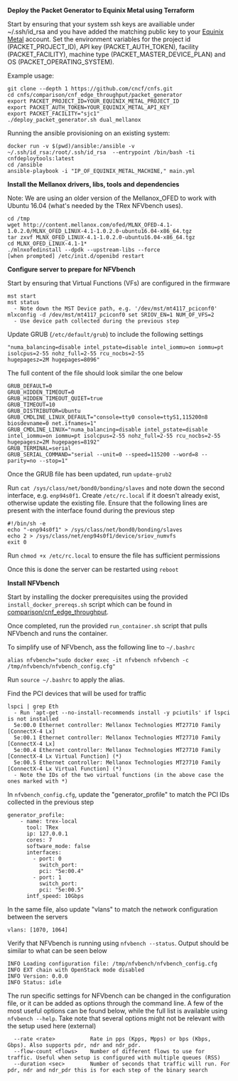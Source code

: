**Deploy the Packet Generator to Equinix Metal using Terraform**

Start by ensuring that your system ssh keys are availiable under ~/.ssh/id_rsa and you have added the matching public key to your [Equinix Metal](https://metal.equinix.com/) account. Set the environment variables for the project id (PACKET_PROJECT_ID), API key (PACKET_AUTH_TOKEN), facility (PACKET_FACILITY), machine type (PACKET_MASTER_DEVICE_PLAN) and OS (PACKET_OPERATING_SYSTEM).

Example usage:

```
git clone --depth 1 https://github.com/cncf/cnfs.git
cd cnfs/comparison/cnf_edge_throughput/packet_generator
export PACKET_PROJECT_ID=YOUR_EQUINIX_METAL_PROJECT_ID
export PACKET_AUTH_TOKEN=YOUR_EQUINIX_METAL_API_KEY
export PACKET_FACILITY="sjc1"
./deploy_packet_generator.sh dual_mellanox
```


Running the ansible provisioning on an existing system:
```
docker run -v $(pwd)/ansible:/ansible -v ~/.ssh/id_rsa:/root/.ssh/id_rsa  --entrypoint /bin/bash -ti cnfdeploytools:latest
cd /ansible
ansible-playbook -i "IP_OF_EQUINIX_METAL_MACHINE," main.yml
```

**Install the Mellanox drivers, libs, tools and dependencies**

Note: We are using an older version of the Mellanox_OFED to work with Ubuntu 16.04 (what's needed by the TRex NFVbench uses).


```
cd /tmp
wget http://content.mellanox.com/ofed/MLNX_OFED-4.1-1.0.2.0/MLNX_OFED_LINUX-4.1-1.0.2.0-ubuntu16.04-x86_64.tgz
tar zxvf MLNX_OFED_LINUX-4.1-1.0.2.0-ubuntu16.04-x86_64.tgz
cd MLNX_OFED_LINUX-4.1-1*
./mlnxofedinstall --dpdk --upstream-libs --force
[when prompted] /etc/init.d/openibd restart
```

**Configure server to prepare for NFVbench**

Start by ensuring that Virtual Functions (VFs) are configured in the firmware
```
mst start
mst status
  - Note down the MST Device path, e.g. '/dev/mst/mt4117_pciconf0'
mlxconfig -d /dev/mst/mt4117_pciconf0 set SRIOV_EN=1 NUM_OF_VFS=2
  - Use device path collected during the previous step
```

Update GRUB (`/etc/default/grub`) to include the following settings
```
"numa_balancing=disable intel_pstate=disable intel_iommu=on iommu=pt isolcpus=2-55 nohz_full=2-55 rcu_nocbs=2-55
hugepagesz=2M hugepages=8096"
```
The full content of the file should look similar the one below
```
GRUB_DEFAULT=0
GRUB_HIDDEN_TIMEOUT=0
GRUB_HIDDEN_TIMEOUT_QUIET=true
GRUB_TIMEOUT=10
GRUB_DISTRIBUTOR=Ubuntu
GRUB_CMDLINE_LINUX_DEFAULT="console=tty0 console=ttyS1,115200n8 biosdevname=0 net.ifnames=1"
GRUB_CMDLINE_LINUX="numa_balancing=disable intel_pstate=disable intel_iommu=on iommu=pt isolcpus=2-55 nohz_full=2-55 rcu_nocbs=2-55
hugepagesz=2M hugepages=8192"
GRUB_TERMINAL=serial
GRUB_SERIAL_COMMAND="serial --unit=0 --speed=115200 --word=8 --parity=no --stop=1"
```
Once the GRUB file has been updated, run `update-grub2`

Run `cat /sys/class/net/bond0/bonding/slaves` and note down the second interface, e.g. `enp94s0f1`.
Create `/etc/rc.local` if it doesn't already exist, otherwise update the existing file. Ensure that the following lines are present with the interface found during the previous step
```
#!/bin/sh -e
echo "-enp94s0f1" > /sys/class/net/bond0/bonding/slaves
echo 2 > /sys/class/net/enp94s0f1/device/sriov_numvfs
exit 0
```
Run `chmod +x /etc/rc.local` to ensure the file has sufficient permissions

Once this is done the server can be restarted using `reboot`

**Install NFVbench**

Start by installing the docker prerequisites using the provided `install_docker_prereqs.sh` script which can be found in [comparison/cnf_edge_throughput](https://github.com/cncf/cnfs/tree/master/comparison/cnf_edge_throughput).

Once completed, run the provided `run_container.sh` script that pulls NFVbench and runs the container.

To simplify use of NFVbench, ass the following line to `~/.bashrc`
```
alias nfvbench="sudo docker exec -it nfvbench nfvbench -c /tmp/nfvbench/nfvbench_config.cfg"
```
Run `source ~/.bashrc` to apply the alias.

Find the PCI devices that will be used for traffic
```
lspci | grep Eth
  - Run 'apt-get --no-install-recommends install -y pciutils' if lspci is not installed
  5e:00.0 Ethernet controller: Mellanox Technologies MT27710 Family [ConnectX-4 Lx]
  5e:00.1 Ethernet controller: Mellanox Technologies MT27710 Family [ConnectX-4 Lx]
  5e:00.4 Ethernet controller: Mellanox Technologies MT27710 Family [ConnectX-4 Lx Virtual Function] (*)
  5e:00.5 Ethernet controller: Mellanox Technologies MT27710 Family [ConnectX-4 Lx Virtual Function] (*)
  - Note the IDs of the two virtual functions (in the above case the ones marked with *)
```

In `nfvbench_config.cfg`, update the "generator_profile" to match the PCI IDs collected in the previous step
```
generator_profile:
    - name: trex-local
      tool: TRex
      ip: 127.0.0.1
      cores: 7
      software_mode: false
      interfaces:
        - port: 0
          switch_port:
          pci: "5e:00.4"
        - port: 1
          switch_port:
          pci: "5e:00.5"
      intf_speed: 10Gbps
```
In the same file, also update "vlans" to match the network configuration between the servers
```
vlans: [1070, 1064]
```

Verify that NFVbench is running using `nfvbench --status`. Output should be similar to what can be seen below
```
INFO Loading configuration file: /tmp/nfvbench/nfvbench_config.cfg
INFO EXT chain with OpenStack mode disabled
INFO Version: 0.0.0
INFO Status: idle
```

The run specific settings for NFVbench can be changed in the configuration file, or it can be added as options through the command line.
A few of the most useful options can be found below, while the full list is available using `nfvbench --help`. Take note that several options might not be relevant with the setup used here (external)
```
  --rate <rate>           Rate in pps (Kpps, Mpps) or bps (Kbps, Gbps). Also supports pdr, ndr and ndr_pdr.
  --flow-count <flows>    Number of different flows to use for traffic. Useful when setup is configured with multiple queues (RSS)
  --duration <sec>        Number of seconds that traffic will run. For pdr, ndr and ndr_pdr this is for each step of the binary search
```

